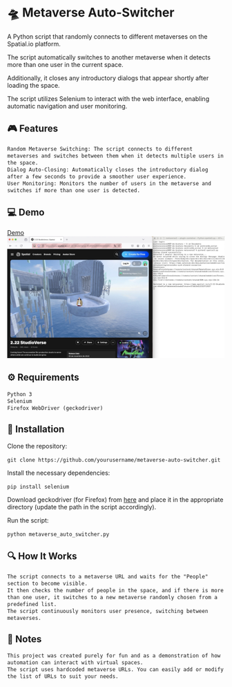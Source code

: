 # 🛸 Metaverse Auto-Switcher

A Python script that randomly connects to different metaverses on the Spatial.io platform. 

The script automatically switches to another metaverse when it detects more than one user in the current space. 

Additionally, it closes any introductory dialogs that appear shortly after loading the space.

The script utilizes Selenium to interact with the web interface, enabling automatic navigation and user monitoring. 

## 🎮 Features

    Random Metaverse Switching: The script connects to different metaverses and switches between them when it detects multiple users in the space.
    Dialog Auto-Closing: Automatically closes the introductory dialog after a few seconds to provide a smoother user experience.
    User Monitoring: Monitors the number of users in the metaverse and switches if more than one user is detected.

## 💻 Demo

[Demo](https://youtu.be/YirResQc7ak)
![Alt text](screenshot.jpg)

## ⚙️ Requirements

    Python 3
    Selenium
    Firefox WebDriver (geckodriver)

## 📝 Installation

Clone the repository:

`git clone https://github.com/yourusername/metaverse-auto-switcher.git`

Install the necessary dependencies:

`pip install selenium`

Download geckodriver (for Firefox) from [here](https://github.com/mozilla/geckodriver/releases) and place it in the appropriate directory (update the path in the script accordingly).

Run the script:

`python metaverse_auto_switcher.py`


## 🔍 How It Works

    The script connects to a metaverse URL and waits for the "People" section to become visible.
    It then checks the number of people in the space, and if there is more than one user, it switches to a new metaverse randomly chosen from a predefined list.
    The script continuously monitors user presence, switching between metaverses.

## 📝 Notes

    This project was created purely for fun and as a demonstration of how automation can interact with virtual spaces.
    The script uses hardcoded metaverse URLs. You can easily add or modify the list of URLs to suit your needs.


